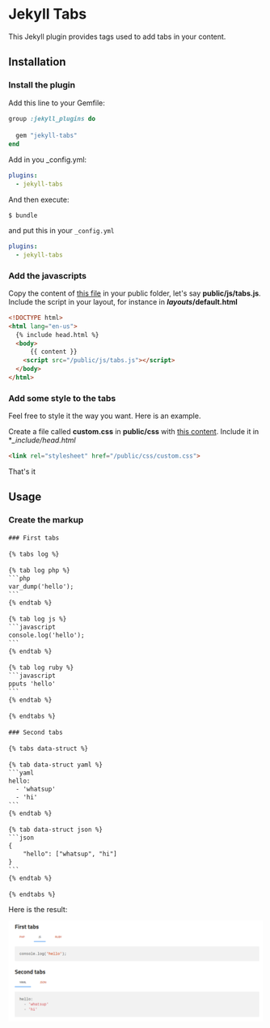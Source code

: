 Jekyll Tabs
===========

This Jekyll plugin provides tags used to add tabs in your content.

Installation
------------

### Install the plugin

Add this line to your Gemfile:

```ruby
group :jekyll_plugins do
  
  gem "jekyll-tabs"
end
```

Add in you _config.yml:

```yaml
plugins:
  - jekyll-tabs
```

And then execute:

    $ bundle

and put this in your ``_config.yml`` 

```yaml
plugins:
  - jekyll-tabs
```

### Add the javascripts

Copy the content of [this file](docs/tabs.js) in your public folder, let's say **public/js/tabs.js**.
Include the script in your layout, for instance in **_layouts_/default.html**

```html
<!DOCTYPE html>
<html lang="en-us">
  {% include head.html %}
  <body>
      {{ content }}
    <script src="/public/js/tabs.js"></script>
  </body>
</html>
```

### Add some style to the tabs

Feel free to style it the way you want. Here is an example.

Create a file called **custom.css** in **public/css** with [this content](docs/tabs.css). Include it in **_include/head.html*

```html
<link rel="stylesheet" href="/public/css/custom.css">
```

That's it

Usage
-----

### Create the markup

````
### First tabs

{% tabs log %}

{% tab log php %}
```php
var_dump('hello');
```
{% endtab %}

{% tab log js %}
```javascript
console.log('hello');
```
{% endtab %}

{% tab log ruby %}
```javascript
pputs 'hello'
```
{% endtab %}

{% endtabs %}

### Second tabs

{% tabs data-struct %}

{% tab data-struct yaml %}
```yaml
hello:
  - 'whatsup'
  - 'hi'
```
{% endtab %}

{% tab data-struct json %}
```json
{
    "hello": ["whatsup", "hi"]
}
```
{% endtab %}

{% endtabs %}

````

Here is the result:

![Image of Yaktocat](docs/tabs-example.png)
